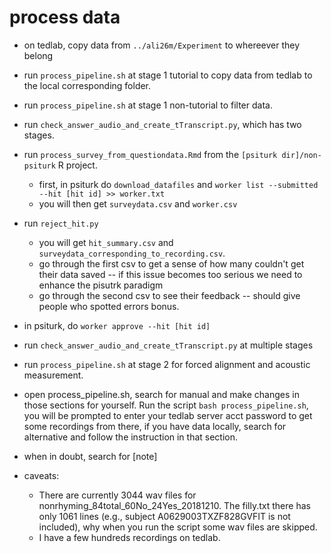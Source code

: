 # process data
+ on tedlab, copy data from  `../ali26m/Experiment` to whereever they belong
+ run `process_pipeline.sh` at stage 1 tutorial to copy data from tedlab to the local corresponding folder.
+ run `process_pipeline.sh` at stage 1 non-tutorial to filter data.
+ run `check_answer_audio_and_create_tTranscript.py`, which has two stages. 
+ run `process_survey_from_questiondata.Rmd` from the `[psiturk dir]/non-psiturk` R project. 
  + first, in psiturk do `download_datafiles` and `worker list --submitted --hit [hit id] >> worker.txt`
  + you will then get `surveydata.csv` and `worker.csv`
+ run `reject_hit.py`
  + you will get `hit_summary.csv` and `surveydata_corresponding_to_recording.csv`. 
  + go through the first csv to get a sense of how many couldn't get their data saved -- if this issue becomes too serious we need to enhance the pisutrk paradigm
  + go through the second csv to see their feedback -- should give people who spotted errors bonus. 
+ in psiturk, do `worker approve --hit [hit id]`
+ run `check_answer_audio_and_create_tTranscript.py` at multiple stages
+ run `process_pipeline.sh` at stage 2 for forced alignment and acoustic measurement. 

+ open process_pipeline.sh, search for manual and make changes in those sections for yourself. Run the script `bash process_pipeline.sh`, you will be prompted to enter your tedlab server acct password to get some recordings from there, if you have data locally, search for alternative and follow the instruction in that section.
+ when in doubt, search for [note]
+ caveats:
  + There are currently 3044 wav files for nonrhyming_84total_60No_24Yes_20181210. The filly.txt there has only 1061 lines (e.g., subject A0629003TXZF828GVFIT is not included), why when you run the script some wav files are skipped.
  + I have a few hundreds recordings on tedlab.
